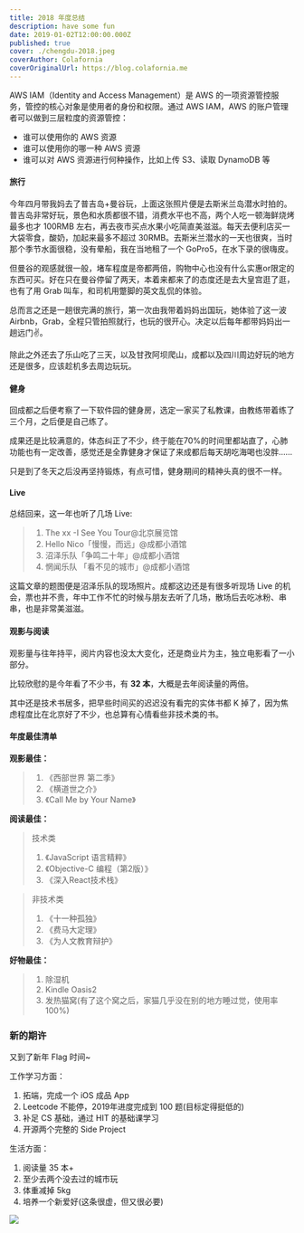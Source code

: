 ```yaml
---
title: 2018 年度总结
description: have some fun
date: 2019-01-02T12:00:00.000Z
published: true
cover: ./chengdu-2018.jpeg
coverAuthor: Colafornia
coverOriginalUrl: https://blog.colafornia.me
---
```


AWS IAM（Identity and Access Management）是 AWS 的一项资源管控服务，管控的核心对象是使用者的身份和权限。通过 AWS IAM，AWS 的账户管理者可以做到三层粒度的资源管控：

- 谁可以使用你的 AWS 资源
- 谁可以使用你的哪一种 AWS 资源
- 谁可以对 AWS 资源进行何种操作，比如上传 S3、读取 DynamoDB 等

#### 旅行

今年四月带我妈去了普吉岛+曼谷玩，上面这张照片便是去斯米兰岛潜水时拍的。普吉岛非常好玩，景色和水质都很不错，消费水平也不高，两个人吃一顿海鲜烧烤最多也才 100RMB 左右，再去夜市买点水果小吃简直美滋滋。每天去便利店买一大袋零食，酸奶，加起来最多不超过 30RMB。去斯米兰潜水的一天也很爽，当时那个季节水面很稳，没有晕船，我在当地租了一个 GoPro5，在水下录的很嗨皮。

但曼谷的观感就很一般，堵车程度是帝都两倍，购物中心也没有什么实惠or限定的东西可买。好在只在曼谷停留了两天，本着来都来了的态度还是去大皇宫逛了逛，也有了用 Grab 叫车，和司机用蹩脚的英文乱侃的体验。

总而言之还是一趟很完满的旅行，第一次由我带着妈妈出国玩，她体验了这一波 Airbnb，Grab，全程只管拍照就行，也玩的很开心。决定以后每年都带妈妈出一趟远门✌️。

除此之外还去了乐山吃了三天，以及甘孜阿坝爬山，成都以及四川周边好玩的地方还是很多，应该趁机多去周边玩玩。


#### 健身

回成都之后便考察了一下软件园的健身房，选定一家买了私教课，由教练带着练了三个月，之后便是自己练了。

成果还是比较满意的，体态纠正了不少，终于能在70%的时间里都站直了，心肺功能也有一定改善，感觉还是全靠健身才保证了来成都后每天胡吃海喝也没胖……

只是到了冬天之后没再坚持锻炼，有点可惜，健身期间的精神头真的很不一样。

#### Live

总结回来，这一年也听了几场 Live:

> 1. The xx -I See You Tour@北京展览馆
> 2. Hello Nico「慢慢，而远」@成都小酒馆
> 3. 沼泽乐队「争鸣二十年」@成都小酒馆
> 4. 惘闻乐队 「看不见的城市」@成都小酒馆

这篇文章的题图便是沼泽乐队的现场照片。成都这边还是有很多听现场 Live 的机会，票也并不贵，年中工作不忙的时候与朋友去听了几场，散场后去吃冰粉、串串，也是非常美滋滋。

#### 观影与阅读

观影量与往年持平，阅片内容也没太大变化，还是商业片为主，独立电影看了一小部分。

比较欣慰的是今年看了不少书，有 **32 本**，大概是去年阅读量的两倍。

其中还是技术书居多，把早些时间买的迟迟没有看完的实体书都 K 掉了，因为焦虑程度比在北京好了不少，也总算有心情看些非技术类的书。

#### 年度最佳清单

**观影最佳：**
> 1. 《西部世界 第二季》
> 2. 《横道世之介》
> 3. 《Call Me by Your Name》

**阅读最佳：**
> 技术类
> 1. 《JavaScript 语言精粹》
> 2. 《Objective-C 编程（第2版）》
> 3. 《深入React技术栈》

> 非技术类
> 1. 《十一种孤独》
> 2. 《费马大定理》
> 3. 《为人文教育辩护》

**好物最佳：**
> 1. 除湿机
> 2. Kindle Oasis2
> 3. 发热猫窝(有了这个窝之后，家猫几乎没在别的地方睡过觉，使用率100%)

### 新的期许

又到了新年 Flag 时间~

工作学习方面：

1. 拓端，完成一个 iOS 成品 App
2. Leetcode 不能停，2019年进度完成到 100 题(目标定得挺低的)
3. 补足 CS 基础，通过 HIT 的基础课学习
4. 开源两个完整的 Side Project

生活方面：

1. 阅读量 35 本+
2. 至少去两个没去过的城市玩
3. 体重减掉 5kg
4. 培养一个新爱好(这条很虚，但又很必要)

![](https://s2.ax1x.com/2019/06/01/V1dn39.png)
